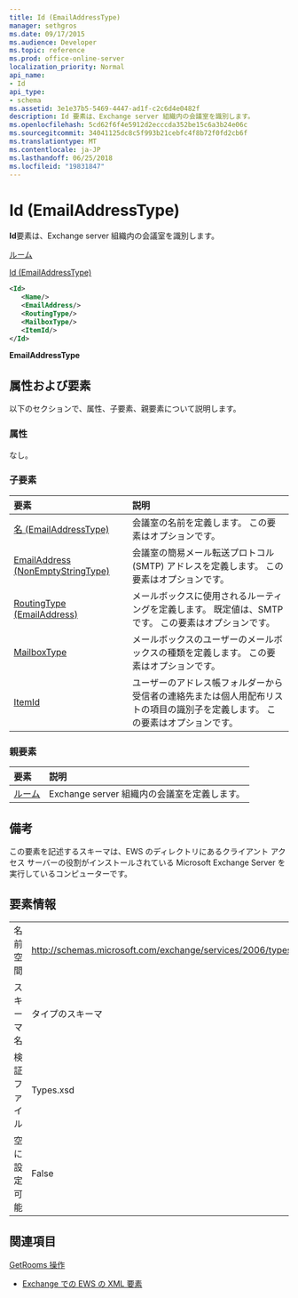 ```yaml
---
title: Id (EmailAddressType)
manager: sethgros
ms.date: 09/17/2015
ms.audience: Developer
ms.topic: reference
ms.prod: office-online-server
localization_priority: Normal
api_name:
- Id
api_type:
- schema
ms.assetid: 3e1e37b5-5469-4447-ad1f-c2c6d4e0482f
description: Id 要素は、Exchange server 組織内の会議室を識別します。
ms.openlocfilehash: 5cd62f6f4e5912d2ecccda352be15c6a3b24e06c
ms.sourcegitcommit: 34041125dc8c5f993b21cebfc4f8b72f0fd2cb6f
ms.translationtype: MT
ms.contentlocale: ja-JP
ms.lasthandoff: 06/25/2018
ms.locfileid: "19831847"
---
```

# <a name="id-emailaddresstype"></a>Id (EmailAddressType)

**Id**要素は、Exchange server 組織内の会議室を識別します。 
  
[ルーム](room.md)
  
[Id (EmailAddressType)](id-emailaddresstype.md)
  
```xml
<Id>
   <Name/>
   <EmailAddress/>
   <RoutingType/>
   <MailboxType/>
   <ItemId/>
</Id>
```

 **EmailAddressType**
## <a name="attributes-and-elements"></a>属性および要素

以下のセクションで、属性、子要素、親要素について説明します。
  
### <a name="attributes"></a>属性

なし。
  
### <a name="child-elements"></a>子要素

|**要素**|**説明**|
|:-----|:-----|
|[名 (EmailAddressType)](name-emailaddresstype.md) <br/> |会議室の名前を定義します。 この要素はオプションです。  <br/> |
|[EmailAddress (NonEmptyStringType)](emailaddress-nonemptystringtype.md) <br/> |会議室の簡易メール転送プロトコル (SMTP) アドレスを定義します。 この要素はオプションです。  <br/> |
|[RoutingType (EmailAddress)](routingtype-emailaddress.md) <br/> |メールボックスに使用されるルーティングを定義します。 既定値は、SMTP です。 この要素はオプションです。  <br/> |
|[MailboxType](mailboxtype.md) <br/> |メールボックスのユーザーのメールボックスの種類を定義します。 この要素はオプションです。  <br/> |
|[ItemId](itemid.md) <br/> |ユーザーのアドレス帳フォルダーから受信者の連絡先または個人用配布リストの項目の識別子を定義します。 この要素はオプションです。  <br/> |
   
### <a name="parent-elements"></a>親要素

|**要素**|**説明**|
|:-----|:-----|
|[ルーム](room.md) <br/> |Exchange server 組織内の会議室を定義します。  <br/> |
   
## <a name="remarks"></a>備考

この要素を記述するスキーマは、EWS のディレクトリにあるクライアント アクセス サーバーの役割がインストールされている Microsoft Exchange Server を実行しているコンピューターです。
  
## <a name="element-information"></a>要素情報

|||
|:-----|:-----|
|名前空間  <br/> |http://schemas.microsoft.com/exchange/services/2006/types  <br/> |
|スキーマ名  <br/> |タイプのスキーマ  <br/> |
|検証ファイル  <br/> |Types.xsd  <br/> |
|空に設定可能  <br/> |False  <br/> |
   
## <a name="see-also"></a>関連項目



[GetRooms 操作](getrooms-operation.md)


- [Exchange での EWS の XML 要素](ews-xml-elements-in-exchange.md)

